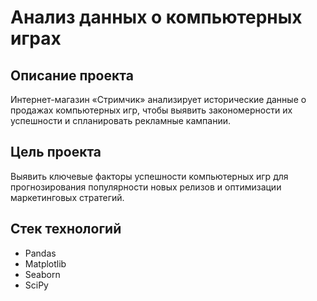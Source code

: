 # Анализ данных о компьютерных играх

## Описание проекта
Интернет-магазин «Стримчик» анализирует исторические данные о продажах компьютерных игр, чтобы выявить закономерности их успешности и спланировать рекламные кампании.

## Цель проекта
Выявить ключевые факторы успешности компьютерных игр для прогнозирования популярности новых релизов и оптимизации маркетинговых стратегий.

## Стек технологий
- Pandas
- Matplotlib
- Seaborn
- SciPy
